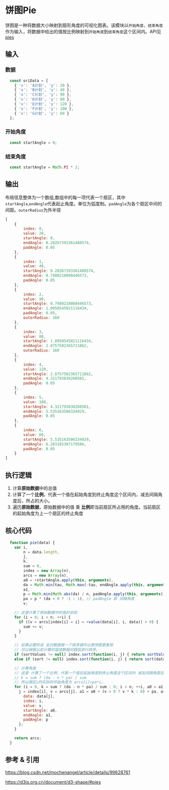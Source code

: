 # 饼图Pie

<RecoDemo>
  <Demo-Pie slot="demo" />
  <template slot="code-template">
    <<< @/docs/.vuepress/components/Demo/Pie.vue?template
  </template>
  <template slot="code-script">
    <<< @/docs/.vuepress/components/Demo/Pie.vue?script
  </template>
  <template slot="code-style">
    <<< @/docs/.vuepress/components/Demo/Pie.vue?style
  </template>
</RecoDemo>

饼图是一种将数据大小映射到扇形角度的可视化图表。该模块以`开始角度`、`结束角度`作为输入，将数据中给出的值按比例映射到`开始角度`到`结束角度`这个区间内。API见[pies](https://d3js.org.cn/document/d3-shape/#pies)

## 输入

### 数据

```javascript
  const oriData = [
    { 'x': 'A计划', 'y': 20 },
    { 'x': 'B计划', 'y': 40 },
    { 'x': 'C计划', 'y': 90 },
    { 'x': 'D计划', 'y': 80 },
    { 'x': 'E计划', 'y': 120 },
    { 'x': 'F计划', 'y': 100 },
    { 'x': 'G计划', 'y': 60 }
  ];
```

### 开始角度

```javascript
  const startAngle = 0;
```

### 结束角度

```javascript
  const startAngle = Math.PI * 2;
```

## 输出

布局信息整体为一个数组,数组中的每一项代表一个扇区，其中`startAngle`,`endAngle`代表起止角度。单位为弧度制。`padAngle`为各个扇区中间的间距。`outerRadius`为外半径

```javascript
[
    {
        index: 0,
        value: 20,
        startAngle: 0,
        endAngle: 0.28267393361488574,
        padAngle: 0.05
    },
    {
        index: 1,
        value: 40,
        startAngle: 0.28267393361488574,
        endAngle: 0.7980218008446573,
        padAngle: 0.05
    },
    {
        index: 2,
        value: 90,
        startAngle: 0.7980218008446573,
        endAngle: 1.8950545021116434,
        padAngle: 0.05,
        outerRadius: 160
    },
    {
        index: 3,
        value: 80,
        startAngle: 1.8950545021116434,
        endAngle: 2.8757502365711862,
        outerRadius: 160
    },
    {
        index: 4,
        value: 120,
        startAngle: 2.8757502365711862,
        endAngle: 4.321793838260501,
        padAngle: 0.05
    },
    {
        index: 5,
        value: 100,
        startAngle: 4.321793838260501,
        endAngle: 5.535163506334929,
        padAngle: 0.05
    },
    {
        index: 6,
        value: 60,
        startAngle: 5.535163506334929,
        endAngle: 6.283185307179586,
        padAngle: 0.05
    }
]
```

## 执行逻辑

1. 计算**原始数据**中的总值
2. 计算了一个**比例**，代表一个值在起始角度到终止角度这个区间内，减去间隔角度后，所占的大小。
3. 遍历**原始数据**，原始数据中的值 乘 **比例**即当前扇区所占用的角度。当前扇区的起始角度为上一个扇区的终止角度

## 核心代码

```javascript
  function pie(data) {
    var i,
        n = data.length,
        j,
        k,
        sum = 0,
        index = new Array(n),
        arcs = new Array(n),
        a0 = +startAngle.apply(this, arguments),
        da = Math.min(tau, Math.max(-tau, endAngle.apply(this, arguments) - a0)), // endAngle
        a1,
        p = Math.min(Math.abs(da) / n, padAngle.apply(this, arguments)),
        pa = p * (da < 0 ? -1 : 1), // padAngle 即 间隔角度
        v;

    // 这里计算了原始数据中的值的总和
    for (i = 0; i < n; ++i) {
      if ((v = arcs[index[i] = i] = +value(data[i], i, data)) > 0) {
        sum += v;
      }
    }

    // 如果必要的话 会对数据做一个排序操作以使饼图更美观
    // 可以根据以前计算的值或数据对圆弧进行排序。
    if (sortValues != null) index.sort(function(i, j) { return sortValues(arcs[i], arcs[j]); });
    else if (sort != null) index.sort(function(i, j) { return sort(data[i], data[j]); });

    // 计算角度
    // 这里 计算了一个比例，代表一个值在起始角度到终止角度这个区间内 减去间隔角度后 所占的大小
    // k = sum ? (da - n * pa) / sum
    // 所以扇区i的实际的开始角度为 arcs[i]+pa*i。
    for (i = 0, k = sum ? (da - n * pa) / sum : 0; i < n; ++i, a0 = a1) {
      j = index[i], v = arcs[j], a1 = a0 + (v > 0 ? v * k : 0) + pa, arcs[j] = {
        data: data[j],
        index: i,
        value: v,
        startAngle: a0,
        endAngle: a1,
        padAngle: p
      };
    }

    return arcs;
  }
```

## 参考 & 引用

https://blog.csdn.net/mochenangel/article/details/99628761

https://d3js.org.cn/document/d3-shape/#pies